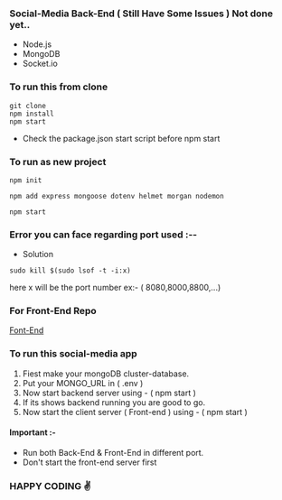 ### Social-Media Back-End  ( Still Have Some Issues ) Not done yet..

* Node.js
* MongoDB 
* Socket.io

### To run this from clone
```
git clone
npm install
npm start
```
* Check the package.json start script before npm start
 
### To run as new project

```
npm init
```
```
npm add express mongoose dotenv helmet morgan nodemon
```
```
npm start
```

### Error you can face regarding port used :--

* Solution

```
sudo kill $(sudo lsof -t -i:x)
```
here x will be the port number ex:- ( 8080,8000,8800,...)
### For Front-End Repo

[Font-End](https://github.com/amisha26/Social-Media-FrontEnd)


### To run this social-media app

1. Fiest make your mongoDB cluster-database.
2. Put your MONGO_URL in  ( .env )
3. Now start backend server using - ( npm start )
4. If its shows backend running you are good to go.
5. Now start the client server ( Front-end ) using - ( npm start )

#### Important :-

* Run both Back-End & Front-End in different port.
* Don't start the front-end server first  

### HAPPY CODING ✌️


